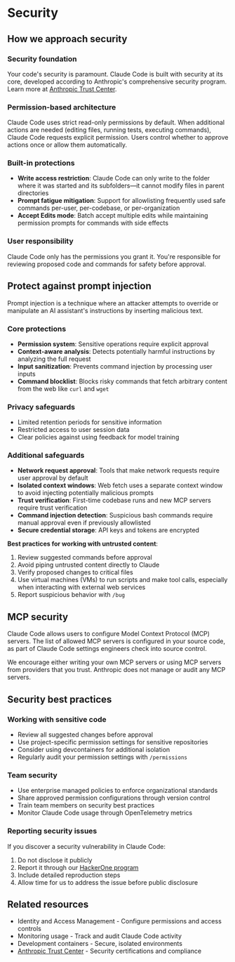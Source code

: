 # Security

## How we approach security

### Security foundation

Your code's security is paramount. Claude Code is built with security at its core, developed according to Anthropic's comprehensive security program. Learn more at [Anthropic Trust Center](https://trust.anthropic.com/).

### Permission-based architecture

Claude Code uses strict read-only permissions by default. When additional actions are needed (editing files, running tests, executing commands), Claude Code requests explicit permission. Users control whether to approve actions once or allow them automatically.

### Built-in protections

- **Write access restriction**: Claude Code can only write to the folder where it was started and its subfolders—it cannot modify files in parent directories
- **Prompt fatigue mitigation**: Support for allowlisting frequently used safe commands per-user, per-codebase, or per-organization
- **Accept Edits mode**: Batch accept multiple edits while maintaining permission prompts for commands with side effects

### User responsibility

Claude Code only has the permissions you grant it. You're responsible for reviewing proposed code and commands for safety before approval.

## Protect against prompt injection

Prompt injection is a technique where an attacker attempts to override or manipulate an AI assistant's instructions by inserting malicious text.

### Core protections

- **Permission system**: Sensitive operations require explicit approval
- **Context-aware analysis**: Detects potentially harmful instructions by analyzing the full request
- **Input sanitization**: Prevents command injection by processing user inputs
- **Command blocklist**: Blocks risky commands that fetch arbitrary content from the web like `curl` and `wget`

### Privacy safeguards

- Limited retention periods for sensitive information
- Restricted access to user session data
- Clear policies against using feedback for model training

### Additional safeguards

- **Network request approval**: Tools that make network requests require user approval by default
- **Isolated context windows**: Web fetch uses a separate context window to avoid injecting potentially malicious prompts
- **Trust verification**: First-time codebase runs and new MCP servers require trust verification
- **Command injection detection**: Suspicious bash commands require manual approval even if previously allowlisted
- **Secure credential storage**: API keys and tokens are encrypted

**Best practices for working with untrusted content**:

1. Review suggested commands before approval
2. Avoid piping untrusted content directly to Claude
3. Verify proposed changes to critical files
4. Use virtual machines (VMs) to run scripts and make tool calls, especially when interacting with external web services
5. Report suspicious behavior with `/bug`

## MCP security

Claude Code allows users to configure Model Context Protocol (MCP) servers. The list of allowed MCP servers is configured in your source code, as part of Claude Code settings engineers check into source control.

We encourage either writing your own MCP servers or using MCP servers from providers that you trust. Anthropic does not manage or audit any MCP servers.

## Security best practices

### Working with sensitive code

- Review all suggested changes before approval
- Use project-specific permission settings for sensitive repositories
- Consider using devcontainers for additional isolation
- Regularly audit your permission settings with `/permissions`

### Team security

- Use enterprise managed policies to enforce organizational standards
- Share approved permission configurations through version control
- Train team members on security best practices
- Monitor Claude Code usage through OpenTelemetry metrics

### Reporting security issues

If you discover a security vulnerability in Claude Code:

1. Do not disclose it publicly
2. Report it through our [HackerOne program](https://hackerone.com/anthropic-vdp/reports/new?type=team&report_type=vulnerability)
3. Include detailed reproduction steps
4. Allow time for us to address the issue before public disclosure

## Related resources

- Identity and Access Management - Configure permissions and access controls
- Monitoring usage - Track and audit Claude Code activity
- Development containers - Secure, isolated environments
- [Anthropic Trust Center](https://trust.anthropic.com/) - Security certifications and compliance